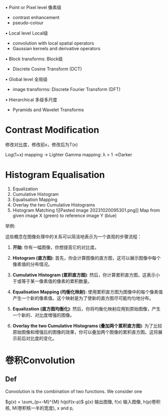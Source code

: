• Point or Pixel level 像素级
  - contrast enhancement
  - pseudo-colour

• Local level Local级
  - convolution with local spatial operators
  - Gaussian kernels and derivative operators

• Block transforms: Block级
  - Discrete Cosine Transform (DCT)

• Global level 全局级
  - image transforms: Discrete Fourier Transform (DFT)

• Hierarchical 多级多尺度
  - Pyramids and Wavelet Transforms
# Contrast Modification
修改对比度，修改前x，修改后为T(x)

Log(1+x) mapping -> Lighter
Gamma mapping: λ > 1 ->Darker

# Histogram Equalisation

1. Equalization
2. Cumulative Histogram
3. Equalisation Mapping
4. Overlay the two Cumulative Histograms
5. Histogram Matching
![[Pasted image 20231020095301.png]]
Map from given image X (green) to reference image Y (blue)

举例:
  
这些概念在图像处理中的关系可以简洁地表示为一个直观的步骤流程：

1. **开始**: 你有一幅图像，你想提高它的对比度。
    
2. **Histogram (直方图)**: 首先，你会计算图像的直方图，这可以展示图像中每个像素值的分布情况。
    
3. **Cumulative Histogram (累积直方图)**: 然后，你计算累积直方图，这表示小于或等于某一像素值的像素的累积数量。
    
4. **Equalisation Mapping (均衡化映射)**: 使用累积直方图为图像中的每个像素值产生一个新的像素值。这个映射是为了使新的直方图尽可能均匀地分布。
    
5. **Equalization (直方图均衡化)**: 然后，你将均衡化映射应用到原始图像，产生一个新的、对比度增强的图像。
    
6. **Overlay the two Cumulative Histograms (叠加两个累积直方图)**: 为了比较原始图像和增强后的图像的效果，你可以叠加两个图像的累积直方图。这将展示前后对比度的变化。
# 卷积Convolution
## Def

Convolution is the combination of two functions. We consider one 

$g(x) = \sum_{p=-M}^{M} h(p)f(x-p)$
g(x) 输出图像, f(x) 输入图像, h(p)卷积核, M(卷积核一半的宽度), x and p, 